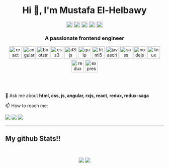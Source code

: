 <h1 align="center">Hi 👋, I'm Mustafa El-Helbawy</h1>

<p align="center">
<a href="https://codepen.io/melhelbawy" target="blank"><img align="center" src="https://cdn.jsdelivr.net/npm/simple-icons@3.0.1/icons/codepen.svg" alt="melhelbawy" height="20" width="20" /></a>
<a href="https://twitter.com/mustafahelbawy" target="blank"><img align="center" src="https://cdn.jsdelivr.net/npm/simple-icons@3.0.1/icons/twitter.svg" alt="mustafahelbawy" height="20" width="20" /></a>
<a href="https://linkedin.com/in/melhelbawy" target="blank"><img align="center" src="https://cdn.jsdelivr.net/npm/simple-icons@3.0.1/icons/linkedin.svg" alt="melhelbawy" height="20" width="20" /></a>
<a href="https://stackoverflow.com/users/mustafa-elhelbawy" target="blank"><img align="center" src="https://cdn.jsdelivr.net/npm/simple-icons@3.0.1/icons/stackoverflow.svg" alt="mustafa-elhelbawy" height="20" width="20" /></a>
<a href="https://medium.com/@mustafahelbawy" target="blank"><img align="center" src="https://cdn.jsdelivr.net/npm/simple-icons@3.0.1/icons/medium.svg" alt="@mustafahelbawy" height="20" width="20" /></a>
</p>
<h3 align="center">A passionate frontend engineer</h3>


<p align="center"><img src="https://devicons.github.io/devicon/devicon.git/icons/react/react-original-wordmark.svg" alt="react" width="40" height="40"/> <img src="https://devicons.github.io/devicon/devicon.git/icons/angularjs/angularjs-original.svg" alt="angularjs" width="40" height="40"/> <img src="https://devicons.github.io/devicon/devicon.git/icons/bootstrap/bootstrap-plain.svg" alt="bootstrap" width="40" height="40"/> <img src="https://devicons.github.io/devicon/devicon.git/icons/css3/css3-original-wordmark.svg" alt="css3" width="40" height="40"/> <img src="https://devicons.github.io/devicon/devicon.git/icons/d3js/d3js-original.svg" alt="d3js" width="40" height="40"/> <img src="https://devicons.github.io/devicon/devicon.git/icons/gulp/gulp-plain.svg" alt="gulp" width="40" height="40"/> <img src="https://devicons.github.io/devicon/devicon.git/icons/html5/html5-original-wordmark.svg" alt="html5" width="40" height="40"/> <img src="https://devicons.github.io/devicon/devicon.git/icons/javascript/javascript-original.svg" alt="javascript" width="40" height="40"/> <img src="https://devicons.github.io/devicon/devicon.git/icons/sass/sass-original.svg" alt="sass" width="40" height="40"/> <img src="https://devicons.github.io/devicon/devicon.git/icons/nodejs/nodejs-original-wordmark.svg" alt="nodejs" width="40" height="40"/> <img src="https://devicons.github.io/devicon/devicon.git/icons/linux/linux-original.svg" alt="linux" width="40" height="40"/> <img src="https://devicons.github.io/devicon/devicon.git/icons/redux/redux-original.svg" alt="redux" width="40" height="40"/> <img src="https://devicons.github.io/devicon/devicon.git/icons/express/express-original-wordmark.svg" alt="express" width="40" height="40"/></p>
<br><br>

 💬 Ask me about **html, css, js, angular, rxjs, react, redux, redux-saga**



📫 How to reach me:

[<img src="https://img.shields.io/badge/twitter-%231DA1F2.svg?&style=for-the-badge&logo=twitter&logoColor=white" />](https://twitter.com/mustafahelbawy) [<img src="https://img.shields.io/badge/medium-%2312100E.svg?&style=for-the-badge&logo=medium&logoColor=white" />](https://medium.com/@mustafahelbawy)  [<img src="https://img.shields.io/badge/linkedin-%230077B5.svg?&style=for-the-badge&logo=linkedin&logoColor=white" />](https://www.linkedin.com/in/melhelbawy/) 

---
## My github Stats!!

<br>

<p align = "center">
  <img src = "https://github-readme-stats.vercel.app/api?username=mustafa-elhelbawy&count_private=true&show_icons=true&line_height=27&theme=radical">
  <img src = "https://github-readme-stats.vercel.app/api/top-langs/?username=mustafa-elhelbawy&theme=dark&hide=html&layout=compact">
</p>

<!--
**mustafa-elhelbawy/mustafa-elhelbawy** is a ✨ _special_ ✨ repository because its `README.md` (this file) appears on your GitHub profile.

Here are some ideas to get you started:

- 🔭 I’m currently working on ...
- 🌱 I’m currently learning ...
- 👯 I’m looking to collaborate on ...
- 🤔 I’m looking for help with ...
- 💬 Ask me about ...
- 📫 How to reach me: ...
- 😄 Pronouns: ...
- ⚡ Fun fact: ...
-->
